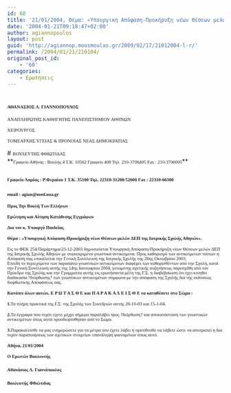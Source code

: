 ```yaml
---
id: 60
title: '21/01/2004, Θέμα: «Υπουργική Απόφαση-Προκήρυξη νέων Θέσεων μελών ΔΕΠ της Ιατρικής Σχολής Αθηνών».'
date: '2004-01-21T09:18:47+02:00'
author: agiannopoulos
layout: post
guid: 'http://agiannop.mousmoulas.gr/2009/02/17/21012004-l-r/'
permalink: /2004/01/21/210104/
original_post_id:
    - '60'
categories:
    - Ερωτήσεις
---
```


# <span style="font-size:8pt;font-family:Tahoma;">ΑΘΑΝΑΣΙΟΣ Λ. ΓΙΑΝΝΟΠΟΥΛΟΣ</span>

<span style="font-size:8pt;font-family:Tahoma;">ΑΝΑΠΛΗΡΩΤΗΣ ΚΑΘΗΓΗΤΗΣ ΠΑΝΕΠΙΣΤΗΜΙΟΥ ΑΘΗΝΩΝ</span>

<span style="font-size:8pt;font-family:Tahoma;">ΧΕΙΡΟΥΡΓΟΣ</span>

<span style="font-size:8pt;font-family:Tahoma;">ΤΟΜΕΑΡΧΗΣ ΥΓΕΙΑΣ &amp; ΠΡΟΝΟΙΑΣ ΝΕΑΣ ΔΗΜΟΚΡΑΤΙΑΣ</span>

<div style="padding:0 0 1pt;border:medium medium 1pt none none solid -moz-use-text-color -moz-use-text-color windowtext;"># <span style="font-size:8pt;font-family:Tahoma;">ΒΟΥΛΕΥΤΗΣ ΦΘΙΩΤΙΔΑΣ</span>

</div>**<span style="font-size:8pt;font-family:Tahoma;">Γραφείο Αθήνας : Βουλής 4 Τ.Κ. 10562 Γραφείο 408 Τηλ. 210-3706405 </span><span style="font-size:8pt;font-family:Tahoma;">Fax</span><span style="font-size:8pt;font-family:Tahoma;"> : 210-3706005</span>**

## <span style="font-size:8pt;font-family:Tahoma;">Γραφείο Λαμίας : Ρ.Φεραίου 1 Τ.Κ. 35100 Τηλ. 22310-31200/52600 </span><span style="font-size:8pt;font-family:Tahoma;">Fax</span><span style="font-size:8pt;font-family:Tahoma;"> : 22310-66300</span>

### <span style="font-size:8pt;font-family:Tahoma;">email</span><span style="font-size:8pt;font-family:Tahoma;"> : </span><span style="font-size:8pt;font-family:Tahoma;">agian</span><span style="font-size:8pt;font-family:Tahoma;">@</span><span style="font-size:8pt;font-family:Tahoma;">med</span><span style="font-size:8pt;font-family:Tahoma;">.</span><span style="font-size:8pt;font-family:Tahoma;">uoa</span><span style="font-size:8pt;font-family:Tahoma;">.</span><span style="font-size:8pt;font-family:Tahoma;">gr</span><span style="font-size:8pt;font-family:Tahoma;"></span>

**<span style="font-size:8pt;font-family:Tahoma;"> </span>**

**<span style="font-size:8pt;font-family:Tahoma;">Προς Την Βουλή Των Ελλήνων</span>**

**<span style="font-size:8pt;font-family:Tahoma;">Ερώτηση και Αίτηση Κατάθεσης Εγγράφων</span>**

**<span style="font-size:8pt;font-family:Tahoma;">Δια τον κ. Υπουργό Παιδείας</span>**

**<span style="font-size:8pt;font-family:Tahoma;"> </span>**

**<span style="font-size:8pt;font-family:Tahoma;"> </span>**

**<span style="font-size:8pt;font-family:Tahoma;">Θέμα : «Υπουργική Απόφαση-Προκήρυξη νέων Θέσεων μελών ΔΕΠ της Ιατρικής Σχολής Αθηνών».</span>**

<span style="font-size:8pt;font-family:Tahoma;"> </span>

<span style="font-size:8pt;font-family:Tahoma;">Εις το ΦΕΚ 254/Παράρτημα/23-12-2003 δημοσιεύεται Υπουργική Απόφαση-Προκήρυξη νέων Θέσεων μελών ΔΕΠ της Ιατρικής Σχολής Αθηνών με συγκεκριμένα γνωστικά αντικείμενα. Προς καθορισμό των αντικείμενων τούτων η Απόφασή σας επικαλείται την Γενική Συνέλευση της Ιατρικής Σχολής της 26ης Οκτωβρίου 2003.   
Επειδή το περιεχόμενο των παραπάνω γνωστικών αντικείμενων διαφέρει των καθορισθέντων από την Σχολή, κατά την Γενική Συνέλευση αυτής της 14ης Ιανουαρίου 2004, γενομένης σχετικής συζητήσεως παρεσχέθη από τον Πρόεδρο της Σχολής και την Γραμματέα αυτής εις ερωτήσαντα μέλη της Γ.Σ. η διαβεβαίωση ότι έχει κινηθεί διαδικασία ?διόρθωσης? των γνωστικών αντικειμένων σύμφωνα με την απόφαση της Σχολής δια της εκδόσεως διορθωτικής Αποφάσεώς σας.<span> </span></span>

<span style="font-size:8pt;font-family:Tahoma;"> </span>

**<span style="font-size:8pt;font-family:Tahoma;">Κατόπιν όλων αυτών, Ε Ρ Ω Τ Α Σ Θ Ε και Π Α Ρ Α Κ Α Λ Ε Ι Σ Θ Ε να καταθέσετε στο Σώμα :</span>**

**<span style="font-size:8pt;font-family:Tahoma;"> </span>**

**<span style="font-size:8pt;font-family:Tahoma;">1.</span>**<span style="font-size:8pt;font-family:Tahoma;">Τα πλήρη πρακτικά της Γ.Σ. της Σχολής των Συνεδριών αυτής 26-10-03 και 15-1-04.</span>

<span style="font-size:8pt;font-family:Tahoma;"> </span>

**<span style="font-size:8pt;font-family:Tahoma;">2.</span>**<span style="font-size:8pt;font-family:Tahoma;">Τα έγγραφα που τυχόν έχετε μέχρι σήμερα παραλάβει προς ?διόρθωση? και αποκατάσταση των γνωστικών αντικειμένων όπως αυτά προσδιορίσθησαν από το Σώμα.</span>

<span style="font-size:8pt;font-family:Tahoma;"> </span>

**<span style="font-size:8pt;font-family:Tahoma;">3.</span>**<span style="font-size:8pt;font-family:Tahoma;">Παρακαλείσθε να μας ενημερώσετε για τα μέτρα που έχετε λάβει ή προτίθεσθε να λάβετε ώστε να αποτραπεί η δια τυχόν παραποιήσεως των σχετικών στοιχείων επανάληψη φαινομένων όπως αυτό.</span>

<span style="font-size:8pt;font-family:Tahoma;"> </span>

<span style="font-size:8pt;font-family:Tahoma;"> </span>

**<span style="font-size:8pt;font-family:Tahoma;">A</span><span style="font-size:8pt;font-family:Tahoma;">θήνα, </span><span style="font-size:8pt;font-family:Tahoma;">2</span><span style="font-size:8pt;font-family:Tahoma;">1</span><span style="font-size:8pt;font-family:Tahoma;">/01/2004</span><span style="font-size:8pt;font-family:Tahoma;"></span>**

**<span style="font-size:8pt;font-family:Tahoma;">Ο Ερωτών Βουλευτής</span>**

#### <span style="font-size:8pt;font-family:Tahoma;"></span>

#### <span style="font-size:8pt;font-family:Tahoma;">Αθανάσιος Λ. Γιαννόπουλος</span>**<span style="font-size:8pt;font-family:Tahoma;"></span>**

#### **<span style="font-size:8pt;font-family:Tahoma;">Βουλευτής Φθιώτιδας</span>**
